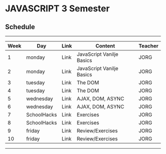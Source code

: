 # JAVASCRIPT 3 Semester

## Schedule

***

| Week | Day       | Link                                  | Content | Teacher   |
|------|-----------|---------------------------------------|---------|-----------|
| 1 | monday | Link | JavaScript Vanilje Basics | JORG      |
| 2 | monday | Link | JavaScript Vanilje Basics| JORG      |
| 3 | tuesday | Link | The DOM | JORG      |
| 4 | tuesday | Link | The DOM | JORG      |
| 5 | wednesday | Link | AJAX, DOM, ASYNC | JORG      |
| 6 | wednesday | Link | AJAX, DOM, ASYNC | JORG      |
| 7 | SchoolHacks | Link | Exercises | JORG      |
| 8 | SchoolHacks | Link | Exercises | JORG      |
| 9 | friday | Link | Review/Exercises | JORG      |
| 10 | friday | Link | Review/Exercises| JORG      |

***

